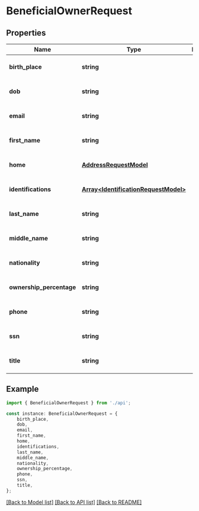 # BeneficialOwnerRequest


## Properties

Name | Type | Description | Notes
------------ | ------------- | ------------- | -------------
**birth_place** | **string** |  | [optional] [default to undefined]
**dob** | **string** |  | [optional] [default to undefined]
**email** | **string** |  | [optional] [default to undefined]
**first_name** | **string** |  | [optional] [default to undefined]
**home** | [**AddressRequestModel**](AddressRequestModel.md) |  | [optional] [default to undefined]
**identifications** | [**Array&lt;IdentificationRequestModel&gt;**](IdentificationRequestModel.md) |  | [optional] [default to undefined]
**last_name** | **string** |  | [optional] [default to undefined]
**middle_name** | **string** |  | [optional] [default to undefined]
**nationality** | **string** |  | [optional] [default to undefined]
**ownership_percentage** | **string** |  | [optional] [default to undefined]
**phone** | **string** |  | [optional] [default to undefined]
**ssn** | **string** |  | [optional] [default to undefined]
**title** | **string** |  | [optional] [default to undefined]

## Example

```typescript
import { BeneficialOwnerRequest } from './api';

const instance: BeneficialOwnerRequest = {
    birth_place,
    dob,
    email,
    first_name,
    home,
    identifications,
    last_name,
    middle_name,
    nationality,
    ownership_percentage,
    phone,
    ssn,
    title,
};
```

[[Back to Model list]](../README.md#documentation-for-models) [[Back to API list]](../README.md#documentation-for-api-endpoints) [[Back to README]](../README.md)
